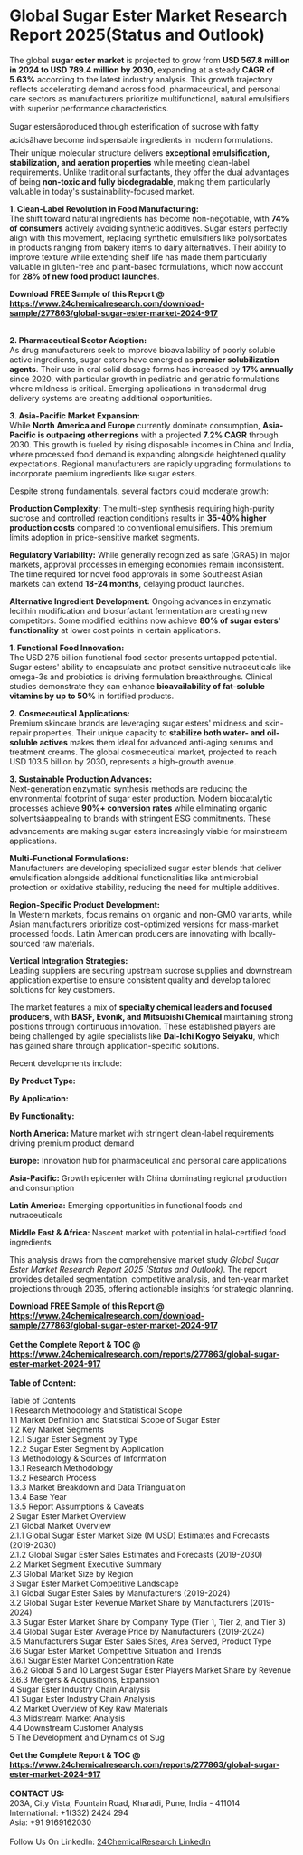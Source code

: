<h1>Global Sugar Ester Market Research Report 2025(Status and Outlook)</h1><p>The global <strong>sugar ester market</strong> is projected to grow from <strong>USD 567.8 million in 2024 to USD 789.4 million by 2030</strong>, expanding at a steady <strong>CAGR of 5.63%</strong> according to the latest industry analysis. This growth trajectory reflects accelerating demand across food, pharmaceutical, and personal care sectors as manufacturers prioritize multifunctional, natural emulsifiers with superior performance characteristics.</p><p>Sugar estersâproduced through esterification of sucrose with fatty acidsâhave become indispensable ingredients in modern formulations. Their unique molecular structure delivers <strong>exceptional emulsification, stabilization, and aeration properties</strong> while meeting clean-label requirements. Unlike traditional surfactants, they offer the dual advantages of being <strong>non-toxic and fully biodegradable</strong>, making them particularly valuable in today's sustainability-focused market.</p><p><strong>1. Clean-Label Revolution in Food Manufacturing:</strong><br>
The shift toward natural ingredients has become non-negotiable, with <strong>74% of consumers</strong> actively avoiding synthetic additives. Sugar esters perfectly align with this movement, replacing synthetic emulsifiers like polysorbates in products ranging from bakery items to dairy alternatives. Their ability to improve texture while extending shelf life has made them particularly valuable in gluten-free and plant-based formulations, which now account for <strong>28% of new food product launches</strong>.</p><div><b>Download FREE Sample of this Report @ 
            <a href="https://www.24chemicalresearch.com/download-sample/277863/global-sugar-ester-market-2024-917">
            https://www.24chemicalresearch.com/download-sample/277863/global-sugar-ester-market-2024-917</a></b></div><br><p><strong>2. Pharmaceutical Sector Adoption:</strong><br>
As drug manufacturers seek to improve bioavailability of poorly soluble active ingredients, sugar esters have emerged as <strong>premier solubilization agents</strong>. Their use in oral solid dosage forms has increased by <strong>17% annually</strong> since 2020, with particular growth in pediatric and geriatric formulations where mildness is critical. Emerging applications in transdermal drug delivery systems are creating additional opportunities.</p><p><strong>3. Asia-Pacific Market Expansion:</strong><br>
While <strong>North America and Europe</strong> currently dominate consumption, <strong>Asia-Pacific is outpacing other regions</strong> with a projected <strong>7.2% CAGR</strong> through 2030. This growth is fueled by rising disposable incomes in China and India, where processed food demand is expanding alongside heightened quality expectations. Regional manufacturers are rapidly upgrading formulations to incorporate premium ingredients like sugar esters.</p><p>Despite strong fundamentals, several factors could moderate growth:</p><p><strong>Production Complexity:</strong> The multi-step synthesis requiring high-purity sucrose and controlled reaction conditions results in <strong>35-40% higher production costs</strong> compared to conventional emulsifiers. This premium limits adoption in price-sensitive market segments.</p><p><strong>Regulatory Variability:</strong> While generally recognized as safe (GRAS) in major markets, approval processes in emerging economies remain inconsistent. The time required for novel food approvals in some Southeast Asian markets can extend <strong>18-24 months</strong>, delaying product launches.</p><p><strong>Alternative Ingredient Development:</strong> Ongoing advances in enzymatic lecithin modification and biosurfactant fermentation are creating new competitors. Some modified lecithins now achieve <strong>80% of sugar esters' functionality</strong> at lower cost points in certain applications.</p><p><strong>1. Functional Food Innovation:</strong><br>
The USD 275 billion functional food sector presents untapped potential. Sugar esters' ability to encapsulate and protect sensitive nutraceuticals like omega-3s and probiotics is driving formulation breakthroughs. Clinical studies demonstrate they can enhance <strong>bioavailability of fat-soluble vitamins by up to 50%</strong> in fortified products.</p><p><strong>2. Cosmeceutical Applications:</strong><br>
Premium skincare brands are leveraging sugar esters' mildness and skin-repair properties. Their unique capacity to <strong>stabilize both water- and oil-soluble actives</strong> makes them ideal for advanced anti-aging serums and treatment creams. The global cosmeceutical market, projected to reach USD 103.5 billion by 2030, represents a high-growth avenue.</p><p><strong>3. Sustainable Production Advances:</strong><br>
Next-generation enzymatic synthesis methods are reducing the environmental footprint of sugar ester production. Modern biocatalytic processes achieve <strong>90%+ conversion rates</strong> while eliminating organic solventsâappealing to brands with stringent ESG commitments. These advancements are making sugar esters increasingly viable for mainstream applications.</p><p><strong>Multi-Functional Formulations:</strong><br>
	Manufacturers are developing specialized sugar ester blends that deliver emulsification alongside additional functionalities like antimicrobial protection or oxidative stability, reducing the need for multiple additives.</p><p><strong>Region-Specific Product Development:</strong><br>
	In Western markets, focus remains on organic and non-GMO variants, while Asian manufacturers prioritize cost-optimized versions for mass-market processed foods. Latin American producers are innovating with locally-sourced raw materials.</p><p><strong>Vertical Integration Strategies:</strong><br>
	Leading suppliers are securing upstream sucrose supplies and downstream application expertise to ensure consistent quality and develop tailored solutions for key customers.</p><p>The market features a mix of <strong>specialty chemical leaders and focused producers</strong>, with <strong>BASF, Evonik, and Mitsubishi Chemical</strong> maintaining strong positions through continuous innovation. These established players are being challenged by agile specialists like <strong>Dai-Ichi Kogyo Seiyaku</strong>, which has gained share through application-specific solutions.</p><p>Recent developments include:</p><p><strong>By Product Type:</strong></p><p><strong>By Application:</strong></p><p><strong>By Functionality:</strong></p><p><strong>North America:</strong> Mature market with stringent clean-label requirements driving premium product demand</p><p><strong>Europe:</strong> Innovation hub for pharmaceutical and personal care applications</p><p><strong>Asia-Pacific:</strong> Growth epicenter with China dominating regional production and consumption</p><p><strong>Latin America:</strong> Emerging opportunities in functional foods and nutraceuticals</p><p><strong>Middle East &amp; Africa:</strong> Nascent market with potential in halal-certified food ingredients</p><p>This analysis draws from the comprehensive market study <em>Global Sugar Ester Market Research Report 2025 (Status and Outlook)</em>. The report provides detailed segmentation, competitive analysis, and ten-year market projections through 2035, offering actionable insights for strategic planning.</p><div><b>Download FREE Sample of this Report @ 
            <a href="https://www.24chemicalresearch.com/download-sample/277863/global-sugar-ester-market-2024-917">
            https://www.24chemicalresearch.com/download-sample/277863/global-sugar-ester-market-2024-917</a></b></div><br><div><b>Get the Complete Report & TOC @ 
            <a href="https://www.24chemicalresearch.com/reports/277863/global-sugar-ester-market-2024-917">
            https://www.24chemicalresearch.com/reports/277863/global-sugar-ester-market-2024-917</a></b></div><br>
            <b>Table of Content:</b><p>Table of Contents<br />
1 Research Methodology and Statistical Scope<br />
1.1 Market Definition and Statistical Scope of Sugar Ester<br />
1.2 Key Market Segments<br />
1.2.1 Sugar Ester Segment by Type<br />
1.2.2 Sugar Ester Segment by Application<br />
1.3 Methodology & Sources of Information<br />
1.3.1 Research Methodology<br />
1.3.2 Research Process<br />
1.3.3 Market Breakdown and Data Triangulation<br />
1.3.4 Base Year<br />
1.3.5 Report Assumptions & Caveats<br />
2 Sugar Ester Market Overview<br />
2.1 Global Market Overview<br />
2.1.1 Global Sugar Ester Market Size (M USD) Estimates and Forecasts (2019-2030)<br />
2.1.2 Global Sugar Ester Sales Estimates and Forecasts (2019-2030)<br />
2.2 Market Segment Executive Summary<br />
2.3 Global Market Size by Region<br />
3 Sugar Ester Market Competitive Landscape<br />
3.1 Global Sugar Ester Sales by Manufacturers (2019-2024)<br />
3.2 Global Sugar Ester Revenue Market Share by Manufacturers (2019-2024)<br />
3.3 Sugar Ester Market Share by Company Type (Tier 1, Tier 2, and Tier 3)<br />
3.4 Global Sugar Ester Average Price by Manufacturers (2019-2024)<br />
3.5 Manufacturers Sugar Ester Sales Sites, Area Served, Product Type<br />
3.6 Sugar Ester Market Competitive Situation and Trends<br />
3.6.1 Sugar Ester Market Concentration Rate<br />
3.6.2 Global 5 and 10 Largest Sugar Ester Players Market Share by Revenue<br />
3.6.3 Mergers & Acquisitions, Expansion<br />
4 Sugar Ester Industry Chain Analysis<br />
4.1 Sugar Ester Industry Chain Analysis<br />
4.2 Market Overview of Key Raw Materials<br />
4.3 Midstream Market Analysis<br />
4.4 Downstream Customer Analysis<br />
5 The Development and Dynamics of Sug</p><div><b>Get the Complete Report & TOC @ 
            <a href="https://www.24chemicalresearch.com/reports/277863/global-sugar-ester-market-2024-917">
            https://www.24chemicalresearch.com/reports/277863/global-sugar-ester-market-2024-917</a></b></div><br><b>CONTACT US:</b><br>
            203A, City Vista, Fountain Road, Kharadi, Pune, India - 411014<br>
            International: +1(332) 2424 294<br>
            Asia: +91 9169162030 <br><br>
            Follow Us On LinkedIn: <a href="https://www.linkedin.com/company/24chemicalresearch/">24ChemicalResearch LinkedIn</a>